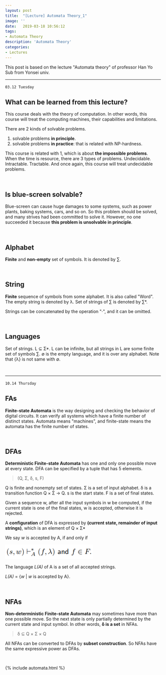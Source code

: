 ```yaml
---
layout: post
title:  "[Lecture] Automata Theory_1"
image: ''
date:   2019-03-18 10:56:12
tags:
- Automata Theory
description: 'Automata Theory'
categories:
- Lectures
---
```


This post is based on the lecture "Automata theory" of professor Han Yo Sub from Yonsei univ.



---

`03.12 Tuesday`

## What can be learned from this lecture?

This course deals with the theory of computation. In other words, this course will treat the computing machines, their capabilities and limitations.

There are 2 kinds of solvable problems.

1. solvable problems **in principle**.
2. solvable problems **in practice**: that is related with NP-hardness.

This course is related with 1, which is about **the impossible problems**. When the time is resource, there are 3 types of problems. Undecidable. Intractable. Tractable. And once again, this course will treat undecidable problems.

<br>

## Is blue-screen solvable?

Blue-screen can cause huge damages to some systems, such as power plants, baking systems, cars, and so on. So this problem should be solved, and many strives had been committed to solve it. However, no one succeeded it because **this problem is unsolvable in principle**.

<br>

## Alphabet 

**Finite** and **non-empty** set of symbols. It is denoted by ∑. 

<br>

## String

**Finite** sequence of symbols from some alphabet. It is also called "Word". The empty string is denoted by λ. Set of strings of ∑ is denoted by ∑*.

Strings can be concatenated by the operation "·", and it can be omitted. 

<br>

## Languages

Set of strings. L ⊆ Σ*. L can be infinite, but all strings in L are some finite set of symbols ∑. ∅ is the empty language, and it is over any alphabet. Note that {λ} is not same with ∅.

<br>

---

`10.14 Thursday`

## FAs

**Finite-state Automata** is the way designing and checking the behavior of digital circuits. It can verify all systems which have a finite number of distinct states. Automata means "machines", and finite-state means the automata has the finite number of states.

<br>

## DFAs

**Deterministic Finite-state Automata** has one and only one possible move at every state. DFA can be specified by a tuple that has 5 elements.

>  (Q, Σ, δ, s, F)

Q is finite and nonempty set of states. Σ is a set of input alphabet. δ is a transition function Q × Σ → Q. s is the start state. F is a set of final states.

Given a sequence w, after all the input symbols in w be computed, if the current state is one of the final states, w is accepted, otherwise it is rejected.

A **configuration** of DFA is expressed by **(current state, remainder of input strings)**, which is an element of Q × Σ*

We say *w* is accepted by A, if and only if

![image of computations](/assets/img/automata/K-001.png "computations")

The language *L(A)* of A is a set of all accepted strings.

*L(A)* = {*w* | *w* is accepted by A}.

<br>

## NFAs

**Non-deterministic Finite-state Automata** may sometimes have more than one possible move. So the next state is only partially determined by the current state and input symbol. In other words, **δ is a set** in NFAs.

> δ ⊆ Q × Σ × Q

All NFAs can be converted to DFAs by **subset construction**. So NFAs have the same expressive power as DFAs.

<br>

{% include automata.html %}

